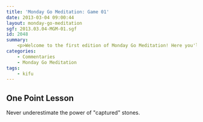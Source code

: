 ```yaml
---
title: 'Monday Go Meditation: Game 01'
date: 2013-03-04 09:00:44
layout: monday-go-meditation
sgf: 2013.03.04-MGM-01.sgf
id: 2048
summary:
	<p>Welcome to the first edition of Monday Go Meditation! Here you'll find a thorough review of a game (typically mine). Hope you enjoy this series!</p>
categories:
	- Commentaries
	- Monday Go Meditation
tags:
	- kifu
---
```


## One Point Lesson

Never underestimate the power of "captured" stones.